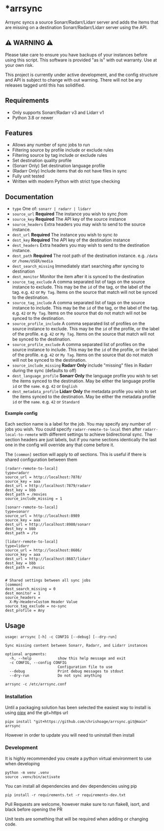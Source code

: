 # *arrsync

Arrsync syncs a source Sonarr/Radarr/Lidarr server and adds the items that
are missing on a destination Sonarr/Radarr/Lidarr server using the API.

## ⚠️ WARNING ⚠️

Please take care to ensure you have backups of your instances before using this script. This software is provided "as is" with out warranty. Use at your own risk.

This project is currently under active development, and the config structure and API is subject to change with out warning. There will not be any releases tagged until this has solidified.

## Requirements

- Only supports Sonarr/Radarr v3 and Lidarr v1
- Python 3.8 or newer

## Features

- Allows any number of sync jobs to run
- Filtering source by profile include or exclude rules
- Filtering source by tag include or exclude rules
- Set destination quality profile
- (Sonarr Only) Set destination language profile
- (Radarr Only) Include items that do not have files in sync
- Fully unit tested
- Written with modern Python with strict type checking


## Documentation

- `type` One of: `sonarr | radarr | lidarr`
- `source_url` **Required** The instance you wish to sync _from_
- `source_key` **Required**  The API key of the source instance
- `source_headers` Extra headers you may wish to send to the source instance.
- `dest_url` **Required**  The instance you wish to sync _to_
- `dest_key` **Required**  The API key of the destination instance
- `dest_headers` Extra headers you may wish to send to the destination instance.
- `dest_path` **Required** The root path of the destination instance. e.g. `/data` or `/home/USER/media`
- `dest_search_missing` Immediately start searching after syncing to destination
- `dest_monitor` Monitor the item after it is synced to the destination
- `source_tag_exclude` A comma separated list of tags on the source instance to exclude. This may be the `id` of the tag, or the label of the tag. e.g. `42` or `My Tag`. Items on the source that match will not be synced to the destination.
- `source_tag_include` A comma separated list of tags on the source instance to include. This may be the `id` of the tag, or the label of the tag. e.g. `42` or `My Tag`. Items on the source that do not match will not be synced to the destination.
- `source_profile_include` A comma separated list of profiles on the source instance to exclude. This may be the `id` of the profile, or the label of the profile. e.g. `42` or `My Tag`. Items on the source that match will not be synced to the destination.
- `source_profile_exclude` A comma separated list of profiles on the source instance to include. This may be the `id` of the profile, or the label of the profile. e.g. `42` or `My Tag`. Items on the source that do not match will not be synced to the destination.
- `source_include_missing` **Radarr Only** include "missing" files in Radarr during the sync (defaults to off)
- `dest_language_profile` **Sonarr Only** the language profile you wish to set the items synced to the destination. May be either the language profile `id` or the `name`. e.g. `42` or `English`
- `dest_metadata_profile` **Lidarr Only** the metadata profile you wish to set the items synced to the destination. May be  either the metadata profile `id` or the `name`. e.g. `42` or `Standard`


#### Example config

Each section name is a label for the job. You may specify any number of jobs you wish. You could specify `radarr-remote-to-local` then after `radarr-local-to-remote` with different settings to achieve bidirectional sync. The section headers are just labels, but if you name sections identically the last one in the config will override any that come before it.

The `[common]` section will apply to _all_ sections. This is useful if there is shared configuration between them


```
[radarr-remote-to-local]
type=radarr
source_url = http://localhost:7878/
source_key = aaa
dest_url = http://localhost:7879/radarr
dest_key = bbb
dest_path = /movies
source_include_missing = 1

[sonarr-remote-to-local]
type=sonarr
source_url = http://localhost:8989
source_key = aaa
dest_url = http://localhost:8980/sonarr
dest_key = bbb
dest_path = /tv

[lidarr-remote-to-local]
type=lidarr
source_url = http://localhost:8686/
source_key = aaa
dest_url = http://localhost:8687/lidarr
dest_key = bbb
dest_path = /music


# Shared settings between all sync jobs
[common]
dest_search_missing = 0
dest_monitor = 1
source_headers =
  X-My-Header=Custom Header Value
source_tag_exclude = no-sync
dest_profile = Any
```

## Usage

```
usage: arrsync [-h] -c CONFIG [--debug] [--dry-run]

Sync missing content between Sonarr, Radarr, and Lidarr instances

optional arguments:
  -h, --help            show this help message and exit
  -c CONFIG, --config CONFIG
                        Configuration file to use
  --debug               Print debug messages to stdout
  --dry-run             Do not sync anything
```


```
arrsync -c /etc/arrsync.conf

```

### Installation

Until a packaging solution has been selected the easiest way to install is using [pipx](https://pipxproject.github.io/pipx/installation/) and the git+https url

```
pipx install "git+https://github.com/chrishoage/arrsync.git@main" arrsync
```

However in order to update you will need to  uninstall then install


### Development

It is highly recommended you create a python virtual environment to use when developing

```
python -m venv .venv
source .venv/bin/activate
```

You can install all dependencies and dev dependencies using pip

```
pip install -r requirements.txt -r requirements-dev.txt
```

Pull Requests are welcome, however make sure to run flake8, isort, and black before opening the PR

Unit tests are something that will be required when adding or changing code.
